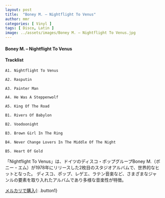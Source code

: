 ```yaml
---
layout: post
title:  "Boney M. – Nightflight To Venus"
author: mmr
categories: [ Vinyl ]
tags: [ Disco, Latin ]
image: ../assets/images/Boney M. – Nightflight To Venus.jpg
---
```


#### Boney M. – Nightflight To Venus

#### Tracklist
```md
A1. Nightflight To Venus

A2. Rasputin

A3. Painter Man

A4. He Was A Steppenwolf

A5. King Of The Road

B1. Rivers Of Babylon

B2. Voodoonight

B3. Brown Girl In The Ring

B4. Never Change Lovers In The Middle Of The Night

B5. Heart Of Gold
```

「Nightflight To Venus」は、ドイツのディスコ・ポップグループBoney M.（ボニー・エム）が1978年にリリースした2枚目のスタジオアルバムで、世界的なヒットとなった。
ディスコ、ポップ、レゲエ、ラテン音楽など、さまざまなジャンルの要素を取り入れたアルバムであり多様な音楽性が特徴。

[メルカリで購入](https://jp.mercari.com/item/m84592049827){: .button1}

